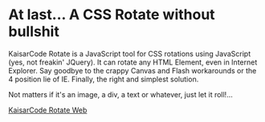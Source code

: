 At last... A CSS Rotate without bullshit
======

KaisarCode Rotate is a JavaScript tool for CSS rotations using JavaScript (yes, not freakin' JQuery).
It can rotate any HTML Element, even in Internet Explorer. Say goodbye to the crappy Canvas and Flash workarounds or the 4 position lie of IE. Finally, the right and simplest solution.

Not matters if it's an image, a div, a text or whatever, just let it roll!...


[KaisarCode Rotate Web](http://rotate.kaisarcode.com/)
